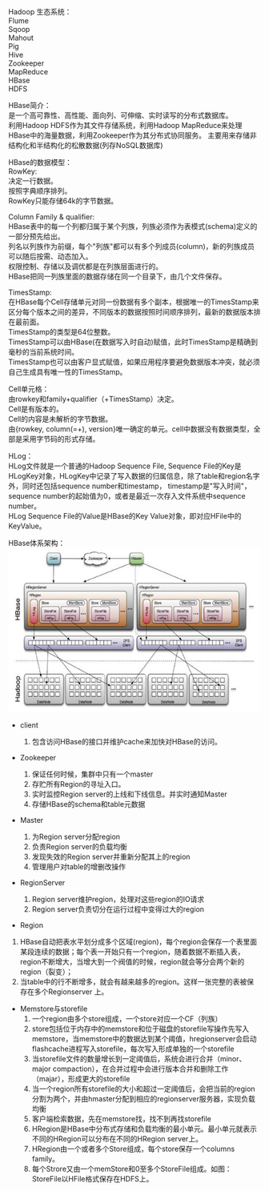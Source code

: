 Hadoop 生态系统：<br>
Flume<br>
Sqoop<br>
Mahout<br>
Pig<br>
Hive<br>
Zookeeper<br>
MapReduce<br>
HBase<br>
HDFS<br>

HBase简介：<br>
是一个高可靠性、高性能、面向列、可伸缩、实时读写的分布式数据库。<br>
利用Hadoop HDFS作为其文件存储系统，利用Hadoop MapReduce来处理HBase中的海量数据，利用Zookeeper作为其分布式协同服务。
主要用来存储非结构化和半结构化的松散数据(列存NoSQL数据库)

HBase的数据模型：<br>
RowKey:<br>
决定一行数据。<br>
按照字典顺序排列。<br>
RowKey只能存储64k的字节数据。<br>

Column Family & qualifier:<br>
HBase表中的每一个列都归属于某个列族，列族必须作为表模式(schema)定义的一部分预先给出。<br>
列名以列族作为前缀，每个"列族"都可以有多个列成员(column)，新的列族成员可以随后按需、动态加入。<br>
权限控制、存储以及调优都是在列族层面进行的。<br>
HBase把同一列族里面的数据存储在同一个目录下，由几个文件保存。<br>

TimesStamp:<br>
在HBase每个Cell存储单元对同一份数据有多个副本，根据唯一的TimesStamp来区分每个版本之间的差异，不同版本的数据按照时间顺序排列，最新的数据版本排在最前面。<br>
TimesStamp的类型是64位整数。<br>
TimesStamp可以由HBase(在数据写入时自动)赋值，此时TimesStamp是精确到毫秒的当前系统时间。<br>
TimesStamp也可以由客户显式赋值，如果应用程序要避免数据版本冲突，就必须自己生成具有唯一性的TimesStamp。<br>

Cell单元格：<br>
由rowkey和family+qualifier（+TimesStamp）决定。<br>
Cell是有版本的。<br>
Cell的内容是未解析的字节数据。<br>
由{rowkey, column(=<family>+<qualifier>), version}唯一确定的单元。cell中数据没有数据类型，全部是采用字节码的形式存储。<br>

HLog：<br>
HLog文件就是一个普通的Hadoop Sequence File, Sequence File的Key是HLogKey对象，HLogKey中记录了写入数据的归属信息，除了table和region名字外，同时还包括sequence number和timestamp， timestamp是"写入时间"，sequence number的起始值为0，或者是最近一次存入文件系统中sequence number。<br>
HLog Sequence File的Value是HBase的Key Value对象，即对应HFile中的KeyValue。<br>

HBase体系架构：<br>
![avatar](hbase.png)<br>
- client
  1. 包含访问HBase的接口并维护cache来加快对HBase的访问。
- Zookeeper
  1. 保证任何时候，集群中只有一个master
  2. 存贮所有Region的寻址入口。
  3. 实时监控Region server的上线和下线信息。并实时通知Master
  4. 存储HBase的schema和table元数据

- Master
  1. 为Region server分配region
  2. 负责Region server的负载均衡
  3. 发现失效的Region server并重新分配其上的region
  4. 管理用户对table的增删改操作

- RegionServer
  1. Region server维护region，处理对这些region的IO请求
  2. Region server负责切分在运行过程中变得过大的region

- Region
 1. HBase自动把表水平划分成多个区域(region)，每个region会保存一个表里面某段连续的数据；每个表一开始只有一个region，随着数据不断插入表，region不断增大，当增大到一个阀值的时候，region就会等分会两个新的region（裂变）；
 2. 当table中的行不断增多，就会有越来越多的region。这样一张完整的表被保存在多个Regionserver 上。

- Memstore与storefile
  1. 一个region由多个store组成，一个store对应一个CF（列族）
  2. store包括位于内存中的memstore和位于磁盘的storefile写操作先写入memstore，当memstore中的数据达到某个阈值，hregionserver会启动flashcache进程写入storefile，每次写入形成单独的一个storefile
  3. 当storefile文件的数量增长到一定阈值后，系统会进行合并（minor、major compaction），在合并过程中会进行版本合并和删除工作（majar），形成更大的storefile
  4. 当一个region所有storefile的大小和超过一定阈值后，会把当前的region分割为两个，并由hmaster分配到相应的regionserver服务器，实现负载均衡
  5. 客户端检索数据，先在memstore找，找不到再找storefile
  6. HRegion是HBase中分布式存储和负载均衡的最小单元。最小单元就表示不同的HRegion可以分布在不同的HRegion server上。
  7. HRegion由一个或者多个Store组成，每个store保存一个columns family。
  8. 每个Strore又由一个memStore和0至多个StoreFile组成。如图：StoreFile以HFile格式保存在HDFS上。